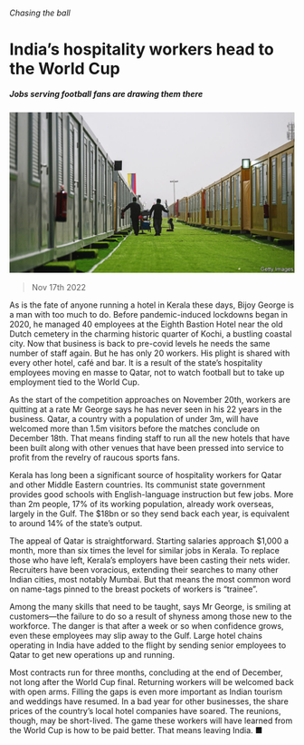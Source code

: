 ###### Chasing the ball

# India’s hospitality workers head to the World Cup 

##### Jobs serving football fans are drawing them there 

![image](images/20221119_WBP003.jpg) 

> Nov 17th 2022 

As is the fate of anyone running a hotel in Kerala these days, Bijoy George is a man with too much to do. Before pandemic-induced lockdowns began in 2020, he managed 40 employees at the Eighth Bastion Hotel near the old Dutch cemetery in the charming historic quarter of Kochi, a bustling coastal city. Now that business is back to pre-covid levels he needs the same number of staff again. But he has only 20 workers. His plight is shared with every other hotel, café and bar. It is a result of the state’s hospitality employees moving en masse to Qatar, not to watch football but to take up employment tied to the World Cup.

As the start of the competition approaches on November 20th, workers are quitting at a rate Mr George says he has never seen in his 22 years in the business. Qatar, a country with a population of under 3m, will have welcomed more than 1.5m visitors before the matches conclude on December 18th. That means finding staff to run all the new hotels that have been built along with other venues that have been pressed into service to profit from the revelry of raucous sports fans.

Kerala has long been a significant source of hospitality workers for Qatar and other Middle Eastern countries. Its communist state government provides good schools with English-language instruction but few jobs. More than 2m people, 17% of its working population, already work overseas, largely in the Gulf. The $18bn or so they send back each year, is equivalent to around 14% of the state’s output.

The appeal of Qatar is straightforward. Starting salaries approach $1,000 a month, more than six times the level for similar jobs in Kerala. To replace those who have left, Kerala’s employers have been casting their nets wider. Recruiters have been voracious, extending their searches to many other Indian cities, most notably Mumbai. But that means the most common word on name-tags pinned to the breast pockets of workers is “trainee”.

Among the many skills that need to be taught, says Mr George, is smiling at customers—the failure to do so a result of shyness among those new to the workforce. The danger is that after a week or so when confidence grows, even these employees may slip away to the Gulf. Large hotel chains operating in India have added to the flight by sending senior employees to Qatar to get new operations up and running.

Most contracts run for three months, concluding at the end of December, not long after the World Cup final. Returning workers will be welcomed back with open arms. Filling the gaps is even more important as Indian tourism and weddings have resumed. In a bad year for other businesses, the share prices of the country’s local hotel companies have soared. The reunions, though, may be short-lived. The game these workers will have learned from the World Cup is how to be paid better. That means leaving India. ■



